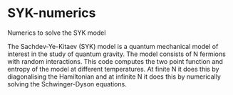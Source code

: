 # SYK-numerics
Numerics to solve the SYK model

The Sachdev-Ye-Kitaev (SYK) model is a quantum mechanical model of interest in the study of quantum gravity. The model consists of N fermions with random interactions. This code computes the two point function and entropy of the model at different temperatures. At finite N it does this by diagonalising the Hamiltonian and at infinite N it does this by numerically solving the Schwinger-Dyson equations.
